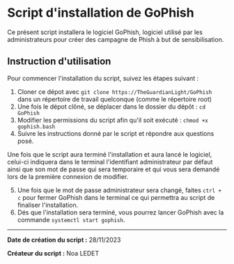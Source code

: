 # Script d'installation de GoPhish

Ce présent script installera le logiciel GoPhish, logiciel utilisé par les administrateurs pour créer des campagne de Phish à but de sensibilisation.

## Instruction d'utilisation

Pour commencer l'installation du script, suivez les étapes suivant :

1. Cloner ce dépot avec `git clone https://TheGuardianLight/GoPhish` dans un répertoire de travail quelconque (comme le répertoire root)
2. Une fois le dépot clôné, se déplacer dans le dossier du dépôt : `cd GoPhish`
3. Modifier les permissions du script afin qu'il soit exécuté : `chmod +x gophish.bash`
4. Suivre les instructions donné par le script et répondre aux questions posé.

Une fois que le script aura terminé l'installation et aura lancé le logiciel, celui-ci indiquera dans le terminal l'identifiant administrateur par défaut ainsi que son mot de passe qui sera temporaire et qui vous sera demandé lors de la première connexion de modifier.

5. Une fois que le mot de passe administrateur sera changé, faites `ctrl + c` pour fermer GoPhish dans le terminal ce qui permettra au script de finaliser l'installation.
6. Dés que l'installation sera terminé, vous pourrez lancer GoPhish avec la commande `systemctl start gophish`.

-----------------

**Date de création du script :** 28/11/2023

**Créateur du script :** Noa LEDET
